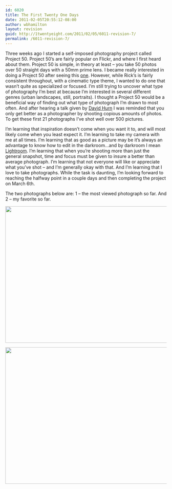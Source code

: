 ```yaml
---
id: 6020
title: The First Twenty One Days
date: 2011-02-05T20:55:12-08:00
author: wbhamilton
layout: revision
guid: http://1twentyeight.com/2011/02/05/6011-revision-7/
permalink: /6011-revision-7/
---
```

Three weeks ago I started a self-imposed photography project called Project 50. Project 50&#8217;s are fairly popular on Flickr, and where I first heard about them. Project 50 is simple, in theory at least – you take 50 photos over 50 straight days with a 50mm prime lens. I became really interested in doing a Project 50 after seeing this [one](http://d.pr/WWE7). However, while Rick&#8217;s is fairly consistent throughout, with a cinematic type theme, I wanted to do one that wasn&#8217;t quite as specialized or focused. I&#8217;m still trying to uncover what type of photography I&#8217;m best at because I&#8217;m interested in several different genres (urban landscapes, still, portraits). I thought a Project 50 would be a beneficial way of finding out what type of photograph I&#8217;m drawn to most often. And after hearing a talk given by [David Hurn](http://d.pr/rqb6) I was reminded that you only get better as a photographer by shooting copious amounts of photos. To get these first 21 photographs I&#8217;ve shot well over 500 pictures.

I&#8217;m learning that inspiration doesn&#8217;t come when you want it to, and will most likely come when you least expect it. I&#8217;m learning to take my camera with me at all times. I&#8217;m learning that as good as a picture may be it&#8217;s always an advantage to know how to edit in the darkroom&#8230;and by darkroom I mean [Lightroom](http://www.adobe.com/products/photoshoplightroom/). I&#8217;m learning that when you&#8217;re shooting more than just the general snapshot, time and focus must be given to insure a better than average photograph. I&#8217;m learning that not everyone will like or appreciate what you&#8217;ve shot – and I&#8217;m generally okay with that. And I&#8217;m learning that I love to take photographs. While the task is daunting, I&#8217;m looking forward to reaching the halfway point in a couple days and then completing the project on March 6th.

The two photographs below are: 1 – the most viewed photograph so far. And 2 – my favorite so far.

[<img class="size-full wp-image-6014 alignleft" title="Marked" src="http://1twentyeight.com/wp-content/uploads/2011/02/Marked.jpg" alt="" width="640" height="425" srcset="http://1twentyeight.com/wp-content/uploads/2011/02/Marked.jpg 640w, http://1twentyeight.com/wp-content/uploads/2011/02/Marked-300x199.jpg 300w" sizes="(max-width: 640px) 100vw, 640px" />](http://www.flickr.com/photos/thehuddle/5378856936/)  
  
[<img class="alignleft size-full wp-image-6018" title="OutsideYetInside" src="http://1twentyeight.com/wp-content/uploads/2011/02/OutsideYetInside.jpg" alt="" width="640" height="425" srcset="http://1twentyeight.com/wp-content/uploads/2011/02/OutsideYetInside.jpg 640w, http://1twentyeight.com/wp-content/uploads/2011/02/OutsideYetInside-300x199.jpg 300w" sizes="(max-width: 640px) 100vw, 640px" />](http://1twentyeight.com/wp-content/uploads/2011/02/OutsideYetInside.jpg)